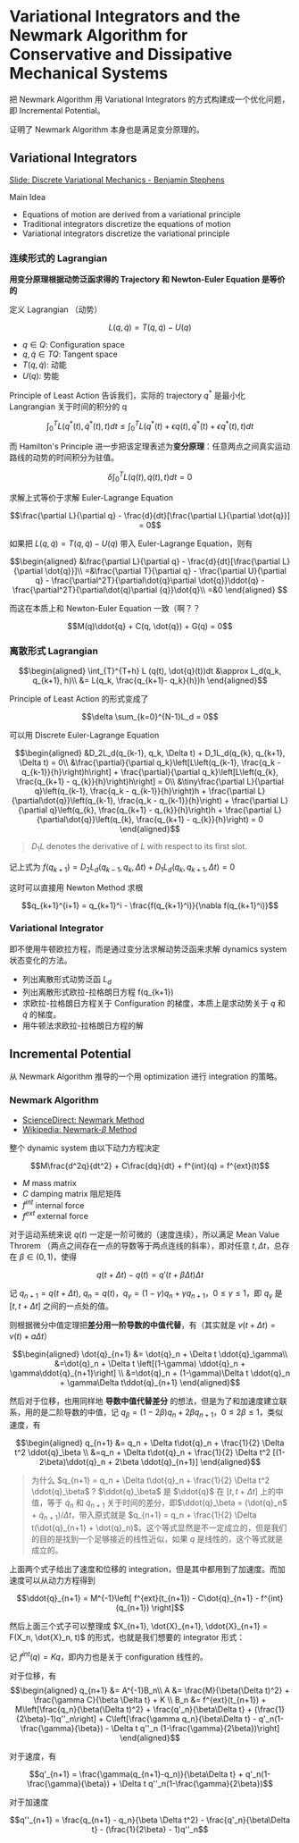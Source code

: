 # Variational Integrators and the Newmark Algorithm for Conservative and Dissipative Mechanical Systems
把 Newmark Algorithm 用 Variational Integrators 的方式构建成一个优化问题，即 Incremental Potential。

证明了 Newmark Algorithm 本身也是满足变分原理的。

## Variational Integrators
[Slide: Discrete Variational Mechanics - Benjamin Stephens](https://www.cs.cmu.edu/~bstephe1/present/variational.ppt)

Main Idea
- Equations of motion are derived from a variational principle
- Traditional integrators discretize the equations of motion
- Variational integrators discretize the variational principle

### 连续形式的 Lagrangian
**用变分原理根据动势泛函求得的 Trajectory 和 Newton-Euler Equation 是等价的**

定义 Lagrangian （动势）

$$L(q, \dot{q}) = T(q, \dot{q}) - U(q)$$

- $q\in Q$: Configuration space
- $q, \dot{q} \in TQ$: Tangent space
- $T(q, \dot{q})$: 动能
- $U(q)$: 势能

Principle of Least Action 告诉我们，实际的 trajectory $q^*$ 是最小化 Langrangian 关于时间的积分的 q

$$\int_{0}^{T}L(q^*(t), \dot{q}^*(t), t)dt \leq \int_{0}^{T}L(q^*(t) + \epsilon q(t), \dot{q}^*(t) + \epsilon q^*(t), t)dt$$

而 Hamilton's Principle 进一步把该定理表述为**变分原理**：任意两点之间真实运动路线的动势的时间积分为驻值。

$$\delta \int_{0}^{T}L(q(t), \dot{q}(t), t)dt = 0$$

求解上式等价于求解 Euler-Lagrange Equation

$$\frac{\partial L}{\partial q} - \frac{d}{dt}[\frac{\partial L}{\partial \dot{q}}] = 0$$

如果把 $L(q, \dot{q}) = T(q, \dot{q}) - U(q)$ 带入 Euler-Lagrange Equation，则有

$$\begin{aligned}
    &\frac{\partial L}{\partial q} - \frac{d}{dt}[\frac{\partial L}{\partial \dot{q}}]\\
    =&\frac{\partial T}{\partial q} - \frac{\partial U}{\partial q} - \frac{\partial^2T}{\partial\dot{q}\partial \dot{q}}\ddot{q} - \frac{\partial^2T}{\partial\dot{q}\partial {q}}\dot{q}\\
    =&0
\end{aligned} $$

而这在本质上和 Newton-Euler Equation 一致（啊？？

$$M(q)\ddot{q} + C(q, \dot{q}) + G(q) = 0$$

### 离散形式 Lagrangian
$$\begin{aligned}
    \int_{T}^{T+h} L (q(t), \dot{q}(t))dt &\approx L_d(q_k, q_{k+1}, h)\\
    &= L(q_k, \frac{q_{k+1}- q_k}{h})h
\end{aligned}$$

Principle of Least Action 的形式变成了

$$\delta \sum_{k=0}^{N-1}L_d = 0$$

可以用 Discrete Euler-Lagrange Equation

$$\begin{aligned}
    &D_2L_d(q_{k-1}, q_k, \Delta t) + D_1L_d(q_{k}, q_{k+1}, \Delta t) = 0\\
    &\frac{\partial}{\partial q_k}\left[L\left(q_{k-1}, \frac{q_k - q_{k-1}}{h}\right)h\right] + \frac{\partial}{\partial q_k}\left[L\left(q_{k}, \frac{q_{k+1} - q_{k}}{h}\right)h\right] = 0\\
    &\tiny\frac{\partial L}{\partial q}\left(q_{k-1}, \frac{q_k - q_{k-1}}{h}\right)h + \frac{\partial L}{\partial\dot{q}}\left(q_{k-1}, \frac{q_k - q_{k-1}}{h}\right) + \frac{\partial L}{\partial q}\left(q_{k}, \frac{q_{k+1} - q_{k}}{h}\right)h + \frac{\partial L}{\partial\dot{q}}\left(q_{k}, \frac{q_{k+1} - q_{k}}{h}\right) = 0
\end{aligned}$$

> $D_1L$ denotes the derivative of $L$ with respect to its first slot.

记上式为 $f(q_{k+1}) = D_2L_d(q_{k-1}, q_k, \Delta t) + D_1L_d(q_{k}, q_{k+1}, \Delta t) = 0$

这时可以直接用 Newton Method 求根

$$q_{k+1}^{i+1} = q_{k+1}^i - \frac{f(q_{k+1}^i)}{\nabla f(q_{k+1}^i)}$$

### Variational Integrator
即不使用牛顿欧拉方程，而是通过变分法求解动势泛函来求解 dynamics system 状态变化的方法。

- 列出离散形式动势泛函 $L_d$
- 列出离散形式欧拉-拉格朗日方程 f(q_{k+1})
- 求欧拉-拉格朗日方程关于 Configuration 的梯度，本质上是求动势关于 $q$ 和 $\dot{q}$ 的梯度。
- 用牛顿法求欧拉-拉格朗日方程的解

## Incremental Potential
从 Newmark Algorithm 推导的一个用 optimization 进行 integration 的策略。

### Newmark Algorithm
- [ScienceDirect: Newmark Method](https://www.sciencedirect.com/topics/engineering/newmark-method)
- [Wikipedia: Newmark-$\beta$ Method](https://en.wikipedia.org/wiki/Newmark-beta_method)

整个 dynamic system 由以下动力方程决定

$$M\frac{d^2q}{dt^2} + C\frac{dq}{dt} + f^{int}(q) = f^{ext}(t)$$
- $M$ mass matrix
- $C$ damping matrix 阻尼矩阵
- $f^{int}$ internal force
- $f^{ext}$ external force

对于运动系统来说 $q(t)$ 一定是一阶可微的（速度连续），所以满足 Mean Value Throrem （两点之间存在一点的导数等于两点连线的斜率），即对任意 $t, \Delta t$，总存在 $\beta\in(0,1)$，使得

$$q(t+\Delta t) - q(t) = q'(t+\beta\Delta t)\Delta t$$

记 $q_{n+1} = q(t+\Delta t)$, $q_n = q(t)$，$q_\gamma = (1-\gamma )q_n + \gamma q_{n+1}$，$0\leq\gamma\leq 1$，即 $q_\gamma$ 是 $[t,t+\Delta t]$ 之间的一点处的值。

<!--则泰勒展开可以表述为

$$\begin{aligned}
    q_{n+1} &= q_n + q'_n\Delta t + \ q''_n\frac{(\Delta t)^2}{2!} + q'''_n\frac{(\Delta t)^3}{3!} + ...\\
    q'_{n+1} &= q'_n + q''_n\Delta t + \ q'''_n\frac{(\Delta t)^2}{2!} + ...
\end{aligned}$$
-->

则根据微分中值定理把**差分用一阶导数的中值代替**，有（其实就是 $v(t+\Delta t) = v(t) + a\Delta t$）

$$\begin{aligned}
    \dot{q}_{n+1} &= \dot{q}_n + \Delta t \ddot{q}_\gamma\\
    &=\dot{q}_n + \Delta t \left[(1-\gamma) \ddot{q}_n + \gamma\ddot{q}_{n+1}\right] \\
    &=\dot{q}_n +  (1-\gamma)\Delta t \ddot{q}_n + \gamma\Delta t\ddot{q}_{n+1}
\end{aligned}$$

然后对于位移，也用同样地 **导数中值代替差分** 的想法，但是为了和加速度建立联系，用的是二阶导数的中值，记 $q_\beta = (1-2\beta)q_n + 2\beta q_{n+1}$，$0\leq 2\beta\leq 1$，类似速度，有

$$\begin{aligned}
    q_{n+1} &= q_n + \Delta t\dot{q}_n + \frac{1}{2} \Delta t^2 \ddot{q}_\beta \\
    &=q_n + \Delta t\dot{q}_n + \frac{1}{2} \Delta t^2 [(1-2\beta)\ddot{q}_n + 2\beta \ddot{q}_{n+1}]
\end{aligned}$$

> 为什么 $q_{n+1} = q_n + \Delta t\dot{q}_n + \frac{1}{2} \Delta t^2 \ddot{q}_\beta$ ?
> $\ddot{q}_\beta$ 是 $\ddot{q}$ 在 $[t, t + \Delta t]$ 上的中值，等于 $\dot{q}_n$ 和 $\dot{q}_{n+1}$ 关于时间的差分，即$\ddot{q}_\beta = (\dot{q}_n$ + $\dot{q}_{n+1})/\Delta t$，带入原式就是 $q_{n+1} = q_n  + \frac{1}{2} \Delta t(\dot{q}_{n+1} + \dot{q}_n)$。这个等式显然是不一定成立的，但是我们的目的是找到一个足够接近的线性近似，如果 $q$ 是线性的，这个等式就是成立的。

上面两个式子给出了速度和位移的 integration，但是其中都用到了加速度。而加速度可以从动力方程得到

$$\ddot{q}_{n+1}  =  M^{-1}\left[ f^{ext}(t_{n+1}) - C\dot{q}_{n+1} - f^{int}(q_{n+1}) \right]$$

然后上面三个式子可以整理成 $X_{n+1}, \dot{X}_{n+1}, \ddot{X}_{n+1} = F(X_n, \dot{X}_n, t)$ 的形式，也就是我们想要的 integrator 形式：

记 $f^{int}(q) = Kq$，即内力也是关于 configuration 线性的。

对于位移，有
$$\begin{aligned}
    q_{n+1} &= A^{-1}B_n\\
    A &= \frac{M}{\beta(\Delta t)^2} + \frac{\gamma C}{\beta \Delta t} + K \\
    B_n &= f^{ext}(t_{n+1}) + M\left[\frac{q_n}{\beta(\Delta t)^2} + \frac{q'_n}{\beta\Delta t} + (\frac{1}{2\beta}-1)q''_n\right] + C\left[\frac{\gamma q_n}{\beta\Delta t} - q'_n(1-\frac{\gamma}{\beta}) - \Delta t q''_n (1-\frac{\gamma}{2\beta})\right]
\end{aligned}$$

对于速度，有

$$q'_{n+1} = \frac{\gamma(q_{n+1}-q_n)}{\beta\Delta t} + q'_n(1-\frac{\gamma}{\beta}) + \Delta t q''_n(1-\frac{\gamma}{2\beta})$$

对于加速度

$$q''_{n+1} = \frac{q_{n+1} - q_n}{\beta \Delta t^2} - \frac{q'_n}{\beta\Delta t} - (\frac{1}{2\beta} - 1)q''_n$$
